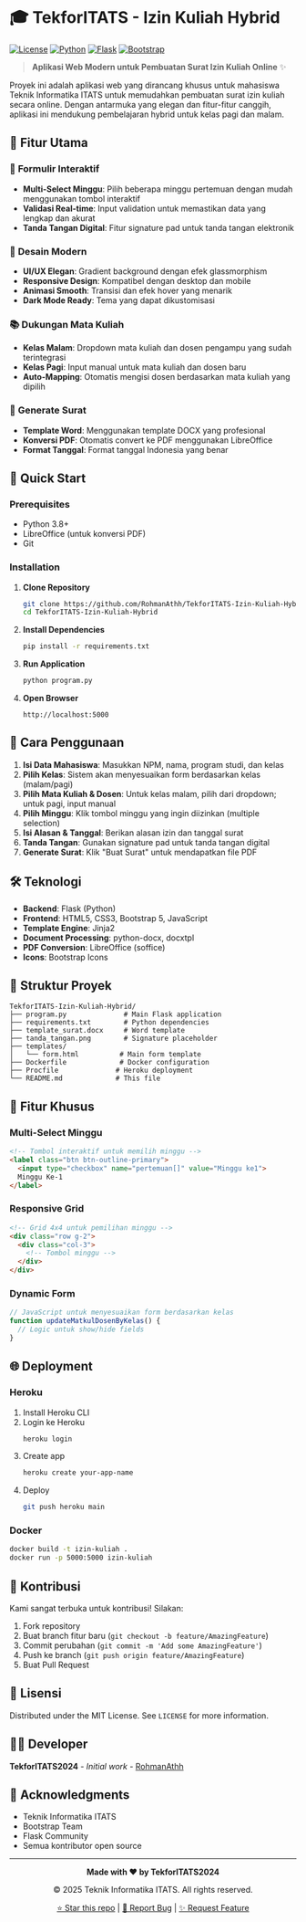 # 🎓 TekforITATS - Izin Kuliah Hybrid

[![License](https://img.shields.io/badge/License-MIT-blue.svg)](https://opensource.org/licenses/MIT)
[![Python](https://img.shields.io/badge/Python-3.8+-blue.svg)](https://www.python.org/)
[![Flask](https://img.shields.io/badge/Flask-2.0+-lightgrey.svg)](https://flask.palletsprojects.com/)
[![Bootstrap](https://img.shields.io/badge/Bootstrap-5.3+-purple.svg)](https://getbootstrap.com/)

> **Aplikasi Web Modern untuk Pembuatan Surat Izin Kuliah Online** ✨

Proyek ini adalah aplikasi web yang dirancang khusus untuk mahasiswa Teknik Informatika ITATS untuk memudahkan pembuatan surat izin kuliah secara online. Dengan antarmuka yang elegan dan fitur-fitur canggih, aplikasi ini mendukung pembelajaran hybrid untuk kelas pagi dan malam.

## 🌟 Fitur Utama

### 📝 **Formulir Interaktif**
- **Multi-Select Minggu**: Pilih beberapa minggu pertemuan dengan mudah menggunakan tombol interaktif
- **Validasi Real-time**: Input validation untuk memastikan data yang lengkap dan akurat
- **Tanda Tangan Digital**: Fitur signature pad untuk tanda tangan elektronik

### 🎨 **Desain Modern**
- **UI/UX Elegan**: Gradient background dengan efek glassmorphism
- **Responsive Design**: Kompatibel dengan desktop dan mobile
- **Animasi Smooth**: Transisi dan efek hover yang menarik
- **Dark Mode Ready**: Tema yang dapat dikustomisasi

### 📚 **Dukungan Mata Kuliah**
- **Kelas Malam**: Dropdown mata kuliah dan dosen pengampu yang sudah terintegrasi
- **Kelas Pagi**: Input manual untuk mata kuliah dan dosen baru
- **Auto-Mapping**: Otomatis mengisi dosen berdasarkan mata kuliah yang dipilih

### 📄 **Generate Surat**
- **Template Word**: Menggunakan template DOCX yang profesional
- **Konversi PDF**: Otomatis convert ke PDF menggunakan LibreOffice
- **Format Tanggal**: Format tanggal Indonesia yang benar

## 🚀 Quick Start

### Prerequisites
- Python 3.8+
- LibreOffice (untuk konversi PDF)
- Git

### Installation

1. **Clone Repository**
   ```bash
   git clone https://github.com/RohmanAthh/TekforITATS-Izin-Kuliah-Hybrid.git
   cd TekforITATS-Izin-Kuliah-Hybrid
   ```

2. **Install Dependencies**
   ```bash
   pip install -r requirements.txt
   ```

3. **Run Application**
   ```bash
   python program.py
   ```

4. **Open Browser**
   ```
   http://localhost:5000
   ```

## 📖 Cara Penggunaan

1. **Isi Data Mahasiswa**: Masukkan NPM, nama, program studi, dan kelas
2. **Pilih Kelas**: Sistem akan menyesuaikan form berdasarkan kelas (malam/pagi)
3. **Pilih Mata Kuliah & Dosen**: Untuk kelas malam, pilih dari dropdown; untuk pagi, input manual
4. **Pilih Minggu**: Klik tombol minggu yang ingin diizinkan (multiple selection)
5. **Isi Alasan & Tanggal**: Berikan alasan izin dan tanggal surat
6. **Tanda Tangan**: Gunakan signature pad untuk tanda tangan digital
7. **Generate Surat**: Klik "Buat Surat" untuk mendapatkan file PDF

## 🛠️ Teknologi

- **Backend**: Flask (Python)
- **Frontend**: HTML5, CSS3, Bootstrap 5, JavaScript
- **Template Engine**: Jinja2
- **Document Processing**: python-docx, docxtpl
- **PDF Conversion**: LibreOffice (soffice)
- **Icons**: Bootstrap Icons

## 📁 Struktur Proyek

```
TekforITATS-Izin-Kuliah-Hybrid/
├── program.py              # Main Flask application
├── requirements.txt        # Python dependencies
├── template_surat.docx     # Word template
├── tanda_tangan.png        # Signature placeholder
├── templates/
│   └── form.html          # Main form template
├── Dockerfile             # Docker configuration
├── Procfile              # Heroku deployment
└── README.md             # This file
```

## 🎯 Fitur Khusus

### Multi-Select Minggu
```html
<!-- Tombol interaktif untuk memilih minggu -->
<label class="btn btn-outline-primary">
  <input type="checkbox" name="pertemuan[]" value="Minggu ke1">
  Minggu Ke-1
</label>
```

### Responsive Grid
```html
<!-- Grid 4x4 untuk pemilihan minggu -->
<div class="row g-2">
  <div class="col-3">
    <!-- Tombol minggu -->
  </div>
</div>
```

### Dynamic Form
```javascript
// JavaScript untuk menyesuaikan form berdasarkan kelas
function updateMatkulDosenByKelas() {
  // Logic untuk show/hide fields
}
```

## 🌐 Deployment

### Heroku
1. Install Heroku CLI
2. Login ke Heroku
   ```bash
   heroku login
   ```
3. Create app
   ```bash
   heroku create your-app-name
   ```
4. Deploy
   ```bash
   git push heroku main
   ```

### Docker
```bash
docker build -t izin-kuliah .
docker run -p 5000:5000 izin-kuliah
```

## 🤝 Kontribusi

Kami sangat terbuka untuk kontribusi! Silakan:

1. Fork repository
2. Buat branch fitur baru (`git checkout -b feature/AmazingFeature`)
3. Commit perubahan (`git commit -m 'Add some AmazingFeature'`)
4. Push ke branch (`git push origin feature/AmazingFeature`)
5. Buat Pull Request

## 📝 Lisensi

Distributed under the MIT License. See `LICENSE` for more information.

## 👨‍💻 Developer

**TekforITATS2024** - *Initial work* - [RohmanAthh](https://github.com/RohmanAthh)

## 🙏 Acknowledgments

- Teknik Informatika ITATS
- Bootstrap Team
- Flask Community
- Semua kontributor open source

---

<div align="center">

**Made with ❤️ by TekforITATS2024**

© 2025 Teknik Informatika ITATS. All rights reserved.

[⭐ Star this repo](https://github.com/RohmanAthh/TekforITATS-Izin-Kuliah-Hybrid) | [🐛 Report Bug](https://github.com/RohmanAthh/TekforITATS-Izin-Kuliah-Hybrid/issues) | [✨ Request Feature](https://github.com/RohmanAthh/TekforITATS-Izin-Kuliah-Hybrid/issues)

</div>